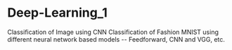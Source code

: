 # Deep-Learning_1
Classification of Image using CNN
Classification of Fashion MNIST using different neural network based models -- Feedforward, CNN and VGG, etc.

